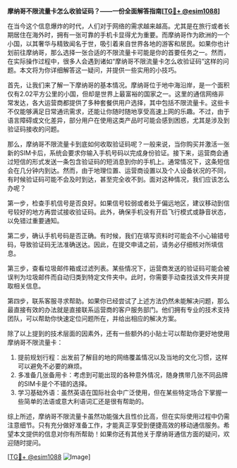 **摩纳哥不限流量卡怎么收验证码？——一份全面解答指南[[TG💪+ @esim1088](https://t.me/s/esim1088)]**

在当今这个信息爆炸的时代，人们对于网络的需求越来越高。尤其是在旅行或者长期居住在海外时，拥有一张可靠的手机卡显得尤为重要。而摩纳哥作为欧洲的一个小国，以其奢华与精致闻名于世，吸引着来自世界各地的游客和居民。如果你也计划前往摩纳哥，那么选择一张合适的不限流量卡可能是你的首要任务之一。然而，在实际操作过程中，很多人会遇到诸如“摩纳哥不限流量卡怎么收验证码”这样的问题。本文将为你详细解答这一疑问，并提供一些实用的小技巧。

首先，让我们来了解一下摩纳哥的基本情况。摩纳哥位于地中海沿岸，是一个面积仅有2.02平方公里的小国，但却是世界上最富裕的国家之一。这里的通信网络非常发达，各大运营商都提供了多种套餐供用户选择，其中包括不限流量卡。这些卡不仅能够满足日常通讯需求，还能让你随时随地享受高速上网的乐趣。不过，由于语言障碍或文化差异，部分用户在使用这类产品时可能会感到困惑，尤其是涉及到验证码接收的问题。

那么，摩纳哥不限流量卡到底如何收取验证码呢？一般来说，当你购买并激活一张新的SIM卡后，系统会要求你输入手机号码以完成身份验证。接下来，运营商会通过短信的形式发送一条包含验证码的短消息到你的手机上。通常情况下，这条短信会在几分钟内到达。然而，由于地理位置、运营商设置以及个人设备状况的不同，有时候验证码可能不会及时到达，甚至完全收不到。面对这种情况，我们应该怎么办呢？

第一步，检查手机信号是否良好。如果信号较弱或者处于偏远地区，建议移动到信号较好的地方再尝试接收验证码。此外，确保手机没有开启飞行模式或静音状态，以免错过重要通知。

第二步，确认手机号码是否正确。有时候，我们在填写资料时可能会不小心输错号码，导致验证码无法准确送达。因此，在提交申请之前，请务必仔细核对所填信息。

第三步，查看垃圾邮件箱或过滤列表。某些情况下，运营商发送的验证码可能会被误判为垃圾邮件而自动归类到特定文件夹中。此时，你需要手动查找该文件夹并提取相关信息。

第四步，联系客服寻求帮助。如果你已经尝试了上述方法仍然未能解决问题，那么最直接有效的办法就是直接联系运营商的客户服务部门。他们拥有专业的技术支持团队，可以帮助你快速定位问题所在，并给出相应的解决方案。

除了以上提到的技术层面的因素外，还有一些额外的小贴士可以帮助你更好地使用摩纳哥不限流量卡：

1. 提前规划行程：出发前了解目的地的网络覆盖情况以及当地的文化习惯，这样可以避免不必要的麻烦。
2. 多准备几张备用卡：考虑到可能出现的各种意外情况，随身携带几张不同品牌的SIM卡是个不错的选择。
3. 学习基础外语：虽然英语在国际社会中广泛使用，但在某些特定场合下掌握一些简单的法语或意大利语词汇还是很有帮助的。

综上所述，摩纳哥不限流量卡虽然功能强大且性价比高，但在实际使用过程中仍需注意细节。只有充分做好准备工作，才能真正享受到便捷高效的移动通信服务。希望本文提供的信息对你有所帮助！如果你还有其他关于摩纳哥通信方面的疑问，欢迎随时提问。

[[TG💪+ @esim1088](https://t.me/s/esim1088) ![Image](https://i.postimg.cc/4NQfJmqS/Snipaste-2025-05-13-00-14-12.png)]